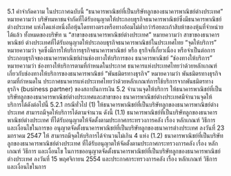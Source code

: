 5.1 คำจำกัดความ
ในประกาศฉบับนี้
“ธนาคารพาณิชย์ที่เป็นบริษัทลูกของธนาคารพาณิชย์ต่างประเทศ” หมายความว่า
บริษัทมหาชนจํากัดที่ได้รับอนุญาตให้ประกอบธุรกิจธนาคารพาณิชย์ซึ่งมีธนาคารพาณิชย์ต่างประเทศ
แห่งใดแห่งหนึ่งถือหุ้นโดยทางตรงหรือทางอ้อมไม่ต่ำกว่าร้อยละเก้าสิบห้าของหุ้นที่จําหน่ายได้แล้ว
ทั้งหมดของบริษัท น
“สาขาของธนาคารพาณิชย์ต่างประเทศ” หมายความว่า สาขาของธนาคารพาณิชย์
ต่างประเทศที่ได้รับอนุญาตให้ประกอบธุรกิจธนาคารพาณิชย์ในประเทศไทย
“จุดให้บริการ” หมายความว่า จุดซึ่งมีการให้บริการธุรกิจธนาคารพาณิชย์ หรือ
ธุรกิจที่เกี่ยวเนื่อง หรือจำเป็นต่อการประกอบธุรกิจของธนาคารพาณิชย์ผ่านช่องทางให้บริการของ
ธนาคารพาณิชย์
“ช่องทางให้บริการ” หมายความว่า ช่องทางให้บริการตามที่กําหนดในประกาศ
ธนาคารแห่งประเทศไทยว่าด้วยหลักเกณฑ์เกี่ยวกับช่องทางให้บริการของธนาคารพาณิชย์
“พันธมิตรทางธุรกิจ” หมายความว่า พันธมิตรทางธุรกิจตามที่กำหนดใน
ประกาศธนาคารแห่งประเทศไทยว่าด้วยหลักเกณฑ์การใช้บริการจากพันธมิตรทางธุรกิจ (business
partner) ของสถาบันการเงิน
5.2 จำนวนจุดให้บริการ
ให้ธนาคารพาณิชย์ที่เป็นบริษัทลูกของธนาคารพาณิชย์ต่างประเทศและสาขาของ
ธนาคารพาณิชย์ต่างประเทศมีจำนวนจุดให้บริการได้ดังต่อไปนี้
5.2.1 กรณีทั่วไป
(1) ให้ธนาคารพาณิชย์ที่เป็นบริษัทลูกของธนาคารพาณิชย์ต่างประเทศ
สามารถมีจุดให้บริการได้ตามจำนวน ดังนี้
(1.1) ธนาคารพาณิชย์ที่เป็นบริษัทลูกของธนาคารพาณิชย์ต่างประเทศ
ที่ได้รับอนุญาตให้จัดตั้งตามประกาศกระทรวงการคลัง เรื่อง หลักเกณฑ์ วิธีการ และเงื่อนไขในการขอ
อนุญาตจัดตั้งธนาคารพาณิชย์ที่เป็นบริษัทลูกของธนาคารต่างประเทศ ลงวันที่ 23 มกราคม 2547 ให้
สามารถมีจุดให้บริการได้จำนวนไม่เกิน 4 แห่ง
(1.2) ธนาคารพาณิชย์ที่เป็นบริษัทลูกของธนาคารพาณิชย์ต่างประเทศ
ที่ได้รับอนุญาตให้จัดตั้งตามประกาศกระทรวงการคลัง เรื่อง หลักเกณฑ์ วิธีการ และเงื่อนไข
ในการขออนุญาตจัดตั้งธนาคารพาณิชย์ที่เป็นบริษัทลูกของธนาคารพาณิชย์ต่างประเทศ ลงวันที่
15 พฤศจิกายน 2554 และประกาศกระทรวงการคลัง เรื่อง หลักเกณฑ์ วิธีการ และเงื่อนไขในการ
